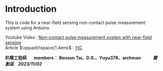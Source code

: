 # Introduction
This is code for a near-field sensing non-contact pulse measurement system using Arduino.

Youtube Video : [Non-contact pulse measurement system with near-field sensing](https://youtu.be/P35hHmNtq3M) <br>
Article $\qquad\hspace{1.4em}$ : [YIC](https://www.cna.com.tw/postwrite/chi/328069)

**叭噗工程師 $\quad$ members： Benson Tai、D.S.、Yuyu378、archman $\qquad$ *雲創盃　2023/11/02***
